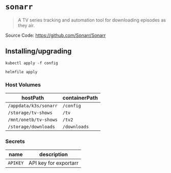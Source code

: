 # `sonarr`

> A TV series tracking and automation tool for downloading episodes as they air.

Source Code: https://github.com/Sonarr/Sonarr

## Installing/upgrading

```shell
kubectl apply -f config

helmfile apply
```

### Host Volumes

| hostPath              | containerPath |
| --------------------- | ------------- |
| `/appdata/k3s/sonarr` | `/config`     |
| `/storage/tv-shows`   | `/tv`         |
| `/mnt/onetb/tv-shows` | `/tv2`        |
| `/storage/downloads`  | `/downloads`  |

### Secrets

| name     | description           |
| -------- | --------------------- |
| `APIKEY` | API key for exportarr |
